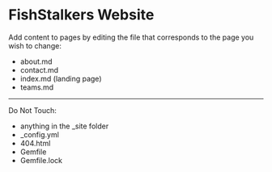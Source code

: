 # FishStalkers Website


Add content to pages by editing the file that corresponds to the page you wish to change: 

- about.md
- contact.md
- index.md (landing page)
- teams.md


-----------------------------------------


Do Not Touch:

- anything in the _site folder
- _config.yml
- 404.html
- Gemfile
- Gemfile.lock
